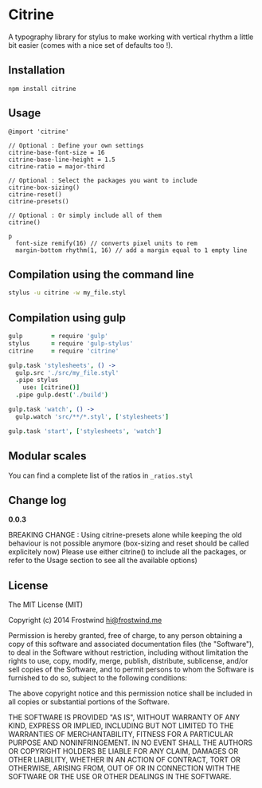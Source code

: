 Citrine
=========

A typography library for stylus to make working with vertical rhythm a little bit easier (comes with a nice set of defaults too !).

Installation
----

`npm install citrine`

Usage
----

```stylus
@import 'citrine'

// Optional : Define your own settings
citrine-base-font-size = 16
citrine-base-line-height = 1.5
citrine-ratio = major-third

// Optional : Select the packages you want to include
citrine-box-sizing()
citrine-reset()
citrine-presets()

// Optional : Or simply include all of them
citrine()

p
  font-size remify(16) // converts pixel units to rem
  margin-bottom rhythm(1, 16) // add a margin equal to 1 empty line
```

Compilation using the command line
----

```sh
stylus -u citrine -w my_file.styl
```

Compilation using gulp
----

```coffeescript
gulp        = require 'gulp'
stylus      = require 'gulp-stylus'
citrine     = require 'citrine'

gulp.task 'stylesheets', () ->
  gulp.src './src/my_file.styl'
  .pipe stylus
    use: [citrine()]
  .pipe gulp.dest('./build')

gulp.task 'watch', () ->
  gulp.watch 'src/**/*.styl', ['stylesheets']

gulp.task 'start', ['stylesheets', 'watch']
```

Modular scales
----

You can find a complete list of the ratios in `_ratios.styl`

Change log
----

**0.0.3**

BREAKING CHANGE : Using citrine-presets alone while keeping the old behaviour is not possible anymore (box-sizing and reset should be called explicitely now)
Please use either citrine() to include all the packages, or refer to the Usage section to see all the available options)

License
----

The MIT License (MIT)

Copyright (c) 2014 Frostwind <hi@frostwind.me>

Permission is hereby granted, free of charge, to any person obtaining a copy
of this software and associated documentation files (the "Software"), to deal
in the Software without restriction, including without limitation the rights
to use, copy, modify, merge, publish, distribute, sublicense, and/or sell
copies of the Software, and to permit persons to whom the Software is
furnished to do so, subject to the following conditions:

The above copyright notice and this permission notice shall be included in all
copies or substantial portions of the Software.

THE SOFTWARE IS PROVIDED "AS IS", WITHOUT WARRANTY OF ANY KIND, EXPRESS OR
IMPLIED, INCLUDING BUT NOT LIMITED TO THE WARRANTIES OF MERCHANTABILITY,
FITNESS FOR A PARTICULAR PURPOSE AND NONINFRINGEMENT. IN NO EVENT SHALL THE
AUTHORS OR COPYRIGHT HOLDERS BE LIABLE FOR ANY CLAIM, DAMAGES OR OTHER
LIABILITY, WHETHER IN AN ACTION OF CONTRACT, TORT OR OTHERWISE, ARISING FROM,
OUT OF OR IN CONNECTION WITH THE SOFTWARE OR THE USE OR OTHER DEALINGS IN THE
SOFTWARE.
